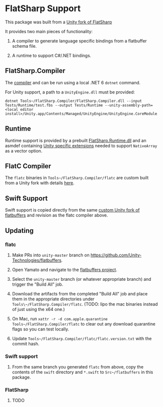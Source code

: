# FlatSharp Support
This package was built from a [Unity fork of FlatSharp](https://github.com/Unity-Technologies/FlatSharp)

It provides two main pieces of functionality:

1. A compiler to generate language specific bindings from a flatbuffer schema file.

2. A runtime to support C#/.NET bindings.

## FlatSharp.Compiler
The [compiler](Tools~/FlatSharp.Compiler/FlatSharp.Compiler.dll) and can be run using a local .NET 6 `dotnet` command. 

For Unity support, a path to a `UnityEngine.dll` must be provided:

```
dotnet Tools~/FlatSharp.Compiler/FlatSharp.Compiler.dll --input Tests/Runtime/test.fbs --output Tests/Runtime --unity-assembly-path=<local editor install>/Unity.app/Contents/Managed/UnityEngine/UnityEngine.CoreModule.dll
```

## Runtime

Runtime support is provided by a prebuilt [FlatSharp.Runtime.dll](Packages/com.unity.ext.flatsharp/Runtime/FlatSharp.Runtime.dll) and an asmdef containing [Unity specific extensions](Packages/com.unity.ext.flatsharp/Runtime/UnityExtensions.cs) needed to support `NativeArray` as a vector option.

## FlatC Compiler

The `flatc` binaries in `Tools~/FlatSharp.Compiler/flatc` are custom built from a Unity fork with details [here](Tools~/FlatSharp.Compiler/flatc/flatc.version.txt).

## Swift Support

Swift support is copied directly from the same [custom Unity fork of flatbuffers](https://github.com/Unity-Technologies/flatbuffers) and revision as the flatc compiler above.

## Updating

### flatc

1. Make PRs into `unity-master` branch on https://github.com/Unity-Technologies/flatbuffers.

2. Open Yamato and navigate to the [flatbuffers project](https://unity-ci.cds.internal.unity3d.com/project/2197).

3. Select the `unity-master` branch (or whatever appropriate branch) and trigger the "Build All" job.

4. Download the artifacts from the completed "Build All" job and place them in the appropriate directories under `Tools\~/FlatSharp.Compiler/flatc`. (TODO: lipo the mac binaries instead of just using the x64 one.)

5. On Mac, run `xattr -r -d com.apple.quarantine Tools~/FlatSharp.Compiler/flatc` to clear out any download quarantine flags so you can test locally.

6. Update `Tools~/FlatSharp.Compiler/flatc/flatc.version.txt` with the commit hash.

### Swift support

1. From the same branch you generated `flatc` from above, copy the contents of the `swift` directory and `*.swift` to `Src~/flatbuffers` in this package.

### FlatSharp

1. TODO

